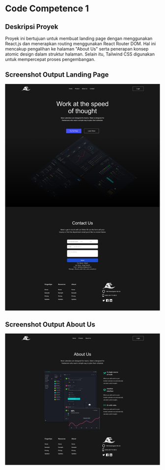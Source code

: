 # Code Competence 1

## Deskripsi Proyek

Proyek ini bertujuan untuk membuat landing page dengan menggunakan React.js dan menerapkan routing menggunakan React Router DOM. Hal ini mencakup pengalihan ke halaman "About Us" serta penerapan konsep atomic design dalam struktur halaman. Selain itu, Tailwind CSS digunakan untuk mempercepat proses pengembangan.

## Screenshot Output Landing Page

![Output](/98_Code_Competence_KM_React_1/screenshots//05_full_output_landing_page.png)

## Screenshot Output About Us

![Output](/98_Code_Competence_KM_React_1/screenshots/06_full_output_aboutPage.png)
